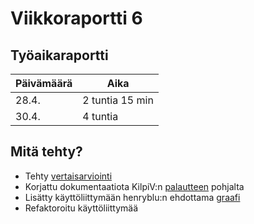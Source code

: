 # Viikkoraportti 6

## Työaikaraportti

|Päivämäärä|Aika|
|----------|----|
|28.4.|2 tuntia 15 min|
|30.4.|4 tuntia|

## Mitä tehty?

- Tehty [vertaisarviointi](https://github.com/KilpiV/TiraLabra2023/issues/1)
- Korjattu dokumentaatiota KilpiV:n [palautteen](https://github.com/TheJiahao/kivi-sakset-paperi-tekoaly/issues/2) pohjalta
- Lisätty käyttöliittymään henryblu:n ehdottama [graafi](https://github.com/TheJiahao/kivi-sakset-paperi-tekoaly/issues/1)
- Refaktoroitu käyttöliittymää
